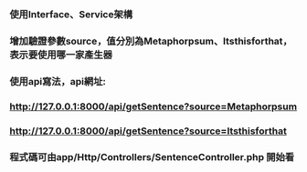 ### 使用Interface、Service架構

### 增加驗證參數source，值分別為Metaphorpsum、Itsthisforthat，表示要使用哪一家產生器
### 使用api寫法，api網址: 
### http://127.0.0.1:8000/api/getSentence?source=Metaphorpsum 
### http://127.0.0.1:8000/api/getSentence?source=Itsthisforthat
### 程式碼可由app/Http/Controllers/SentenceController.php 開始看
